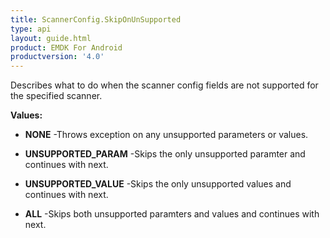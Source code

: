 ```yaml
---
title: ScannerConfig.SkipOnUnSupported
type: api
layout: guide.html
product: EMDK For Android
productversion: '4.0'
---
```



Describes what to do when the scanner config fields are not supported for the specified scanner.

**Values:**

* **NONE** -Throws exception on any unsupported parameters or values.

* **UNSUPPORTED_PARAM** -Skips the only unsupported paramter and continues with next.

* **UNSUPPORTED_VALUE** -Skips the only unsupported values and continues with next.

* **ALL** -Skips both unsupported paramters and values and continues with next.












